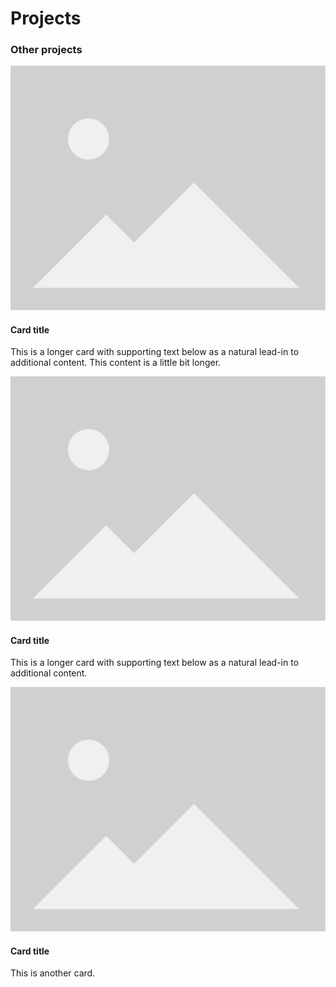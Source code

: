 # Projects

<include src="project1.md"/>
<include src="project2.md"/>

### Other projects

<div class="row row-cols-1 row-cols-md-3 g-3">
  <div class="col">
    <div class="card h-100">
      <img src="./assets/Placeholder_view_vector.svg" class="card-img-top" alt="project-img">
      <div class="card-body">
        <h4 class="card-title">Card title</h4>
        <p class="card-text">This is a longer card with supporting text below as a natural lead-in to additional content. This content is a little bit longer.</p>
      </div>
    </div>
  </div>
  <div class="col">
    <div class="card h-100">
      <img src="./assets/Placeholder_view_vector.svg" class="card-img-top" alt="project-img">
      <div class="card-body">
        <h4 class="card-title">Card title</h4>
        <p class="card-text">This is a longer card with supporting text below as a natural lead-in to additional content.</p>
      </div>
    </div>
  </div>
  <div class="col">
    <div class="card h-100">
      <img src="./assets/Placeholder_view_vector.svg" class="card-img-top" alt="project-img">
      <div class="card-body">
        <h4 class="card-title">Card title</h4>
        <p class="card-text">This is another card.</p>
      </div>
    </div>
  </div>
</div>